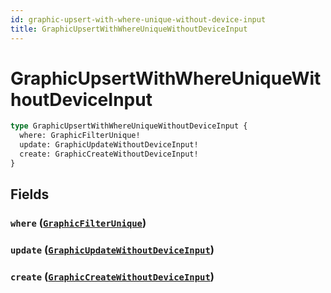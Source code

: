 ```yaml
---
id: graphic-upsert-with-where-unique-without-device-input
title: GraphicUpsertWithWhereUniqueWithoutDeviceInput
---
```


 # GraphicUpsertWithWhereUniqueWithoutDeviceInput





```graphql
type GraphicUpsertWithWhereUniqueWithoutDeviceInput {
  where: GraphicFilterUnique!
  update: GraphicUpdateWithoutDeviceInput!
  create: GraphicCreateWithoutDeviceInput!
}
```


## Fields

### `where` ([`GraphicFilterUnique`](/inputs/graphic-filter-unique))




### `update` ([`GraphicUpdateWithoutDeviceInput`](/inputs/graphic-update-without-device-input))




### `create` ([`GraphicCreateWithoutDeviceInput`](/inputs/graphic-create-without-device-input))






